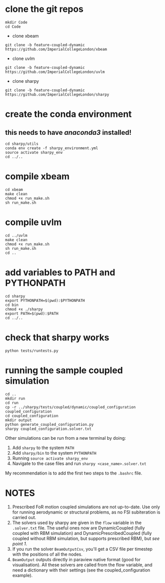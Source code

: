 # clone the git repos
```
mkdir Code
cd Code
```

* clone xbeam
```
git clone -b feature-coupled-dynamic https://github.com/ImperialCollegeLondon/xbeam
```

* clone uvlm
```
git clone -b feature-coupled-dynamic https://github.com/ImperialCollegeLondon/uvlm
```

* clone sharpy
```
git clone -b feature-coupled-dynamic https://github.com/ImperialCollegeLondon/sharpy
```

# create the conda environment
## this needs to have *anaconda3* installed!
```
cd sharpy/utils
conda env create -f sharpy_environment.yml
source activate sharpy_env
cd ../..
```

# compile xbeam
```
cd xbeam
make clean
chmod +x run_make.sh
sh run_make.sh
```

# compile uvlm
```
cd ../uvlm
make clean
chmod +x run_make.sh
sh run_make.sh
cd ..
```

# add variables to PATH and PYTHONPATH
```
cd sharpy
export PYTHONPATH=$(pwd):$PYTHONPATH
cd bin
chmod +x ./sharpy
export PATH=$(pwd):$PATH
cd ../..
```

# check that sharpy works
```
python tests/runtests.py
```

# running the sample coupled simulation
```
cd ..
mkdir run
cd run
cp -r ../sharpy/tests/coupled/dynamic/coupled_configuration coupled_configuration
cd coupled_configuration
mkdir output
python generate_coupled_configuration.py
sharpy coupled_configuration.solver.txt
```

Other simulations can be run from a new terminal by doing:
1. Add `sharpy` to the system `PATH`
2. Add `sharpy/bin` to the system `PYTHONPATH`
3. Running `source activate sharpy_env`
4. Navigate to the case files and run `sharpy <case_name>.solver.txt`

My recommendation is to add the first two steps to the `.bashrc` file.

# NOTES
1. Prescribed FoR motion coupled simulations are not up-to-date. 
Use only for running aerodynamic or structural problems, as no FSI subiteration
is carried out.
2. The solvers used by sharpy are given in the `flow` variable in the
   `.solver.txt` file.
The useful ones now are DynamicCoupled (fully coupled with RBM simulation) and
DynamicPrescribedCoupled (fully coupled without RBM simulation, but supports
prescribed RBM), but *see point 1*.
3. If you run the solver `BeamOutputCsv`, you'll get a CSV file per timestep
with the positions of all the nodes.
4. `BeamOutput` outputs directly in paraview native format (good for
   visualisation).
All these solvers are called from the flow variable, and need a dictionary with
their settings (see the coupled_configuration example).
